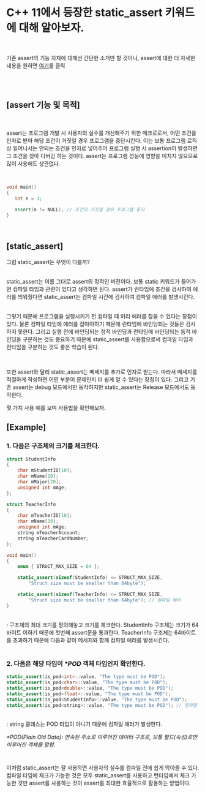 # C++ 11에서 등장한 static_assert 키워드에 대해 알아보자.

<br>

기존 assert의 기능 자체에 대해선 간단한 소개만 할 것이니, assert에 대한 더 자세한 내용을 원하면 <a href="https://woo-dev.tistory.com/52" target="_blank"> 여기</a>를 클릭   

<br>




<br>

## [assert 기능 및 목적]
<br>

assert는 프로그램 개발 시 사용자의 실수를 개선해주기 위한 매크로로서, 어떤 조건을 인자로 받아 해당 조건이 거짓일 경우 프로그램을 중단시킨다. 이는 보통 프로그램 로직 상 일어나서는 안되는 조건을 인자로 넣어주어 프로그램 실행 시 assertion이 발생하면 그 조건을 찾아 디버깅 하는 것이다. assert는 프로그램 성능에 영향을 미치지 않으므로 많이 사용해도 상관없다.

<br>

```C++
void main()
{
   int n = 3;
   
   assert(n != NULL); // 조건이 거짓일 경우 프로그램 중지
}
```

<br>

## [static_assert]

그럼 static_assert는 무엇이 다를까?

<br>
static_assert는 이름 그대로 assert의 정적인 버전이다. 보통 static 키워드가 들어가면 컴파일 타임과 관련이 있다고 생각하면 된다. assert가 런타임에 조건을 검사하여 에러를 띄워줬다면 static_assert는 컴파일 시간에 검사하여 컴파일 에러를 발생시킨다.

<br>
<br>

그렇기 때문에 프로그램을 실행시키기 전 컴파일 때 미리 에러를 잡을 수 있다는 장점이 있다. 물론 컴파일 타임에 에러를 잡아야하기 때문에 런타임에 바인딩되는 것들은 검사하지 못한다. 그리고 실행 전에 바인딩되는 정적 바인딩과 런타임에 바인딩되는 동적 바인딩을 구분하는 것도 중요하기 때문에 static_assert를 사용함으로써 컴파일 타임과 런타임을 구분하는 것도 좋은 학습이 된다. 

<br>

또한 assert와 달리 static_assert는 메세지를 추가로 인자로 받는다. 따라서 메세지를 적절하게 작성하면 어떤 부분이 문제인지 더 쉽게 알 수 있다는 장점이 있다. 그리고 기존 assert는 debug 모드에서만 동작하지만 static_assert는 Release 모드에서도 동작한다. 


몇 가지 사용 예를 보며 사용법을 확인해보자.


## [Example]

### 1. 다음은 구조체의 크기를 체크한다.

```C++
struct StudentInfo
{
	char mStudentID[10];
	char mName[10];
	char mMajor[20];
	unsigned int mAge;
};

struct TeacherInfo
{
	char mTeacherID[10];
	char mName[10];
	unsigned int mAge;
 	string mTeacherAccount;
 	string mTeacherCardNumber;
};

void main()
{
	enum { STRUCT_MAX_SIZE = 64 };

	static_assert(sizeof(StudentInfo) <= STRUCT_MAX_SIZE,
		"Struct size must be smaller than 64byte");

	static_assert(sizeof(TeacherInfo) <= STRUCT_MAX_SIZE,
		"Struct size must be smaller than 64byte"); // 컴파일 에러
}
```
<br>
: 구조체의 최대 크기를 정의해놓고 크기를 체크한다.  StudentInfo 구조체는 크기가 64바이트 이하기 때문에 첫번째 assert문을 통과한다. TeacherInfo 구조체는 64바이트를 초과하기 때문에 다음과 같이 메세지와 함께 컴파일 에러를 발생시킨다.

#


### 2. 다음은 해당 타입이 <i><strong>*POD</strong></i> 객체 타입인지 확인한다. 

```C++
static_assert(is_pod<int>::value, "The type must be POD");
static_assert(is_pod<char>::value, "The type must be POD");
static_assert(is_pod<double>::value, "The type must be POD");
static_assert(is_pod<float>::value, "The type must be POD");
static_assert(is_pod<StudentInfo>::value, "The type must be POD");
static_assert(is_pod<string>::value, "The type must be POD"); // 컴파일 에러
```
<br>
: string 클래스는 POD 타입이 아니기 때문에 컴파일 에러가 발생한다.


<i>*POD(Plain Old Data): 연속된 주소로 이루어진 데이터 구조로, 보통 필드(속성)로만 이루어진 객체를 말함.</i>


# 

이처럼 static_assert는 잘 사용하면 사용자의 실수를 컴파일 전에 쉽게 막아줄 수 있다. 컴파일 타임에 체크가 가능한 것은 모두 static_assert를 사용하고 런타임에서 체크 가능한 것만 assert를 사용하는 것이 assert를 최대한 효율적으로 활용하는 방법이다.